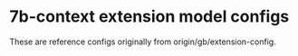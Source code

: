 # 7b-context extension model configs

These are reference configs originally from origin/gb/extension-config.